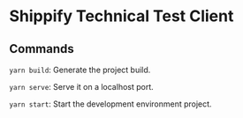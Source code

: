 # Shippify Technical Test Client

## Commands
`yarn build`: Generate the project build.

`yarn serve`: Serve it on a localhost port.

`yarn start`: Start the development environment project.

